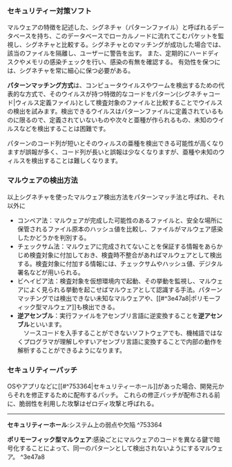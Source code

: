 ### セキュリティー対策ソフト
マルウェアの特徴を記述した、シグネチャ（パターンファイル）と呼ばれるデータベースを持ち、このデータベースでローカルノードに流れてこむパケットを監視し、シグネチャと比較する。シグネチャとのマッチングが成功した場合では、該当のファイルを隔離し、ユーザーに警告を出す。
また、定期的にハードディスクやメモリの感染チェックを行い、感染の有無を確認する。
有効性を保つには、シグネチャを常に細心に保つ必要がある。

**パターンマッチング方式**は、コンピュータウイルスやワームを検出するための代表的な方式で、そのウイルスが持つ特徴的なコードをパターン(シグネチャコード|ウィルス定義ファイル)として検査対象のファイルと比較することでウイルスの検出を試みます。検出できるウイルスはパターンファイルに定義されているものに限るので、定義されていないものや次々と亜種が作られるもの、未知のウイルスなどを検出することは困難です。  
  
パターンのコード列が短いとそのウィルスの亜種を検出できる可能性が高くなりますが誤報が多く、コード列が長いと誤報は少なくなりますが、亜種や未知のウィルスを検出することは難しくなります。

### マルウェアの検出方法
以上シグネチャを使ったマルウェア検出方法をパターンマッチ法と呼ばれ、それ以外に
- コンペア法：マルウェアが完成した可能性のあるファイルと、安全な場所に保管されるファイル原本のハッシュ値を比較し、ファイルがマルウェア感染したかどうかを判別する。
- チェックサム法：マルウェアに完成されてないことを保証する情報をあらかじめ検査対象に付加しておき、検査時不整合があればマルウェアとして検出する。検査対象に付加する情報には、チェックサムやハッシュ値、デジタル署名などが用いられる。
- ビヘイビア法：検査対象を仮想環境内で起動、その挙動を監視し、マルウェアによく見られる挙動を起こせばマルウェアとして認識する手法。パターンマッチングでは検出できない未知なマルウェアや、[[#^3e47a8|ポリモーフィック型マルウェア]]も検出できる。
- **逆アセンブル**：実行ファイルをアセンブリ言語に逆変換することを**逆アセンブル**といいます。  
　ソースコードを入手することができないソフトウェアでも、機械語ではなくプログラマが理解しやすいアセンブリ言語に変換することで内部の動作を解析することができるようになります。

### セキュリティーパッチ
OSやアプリなどに[[#^753364|セキュリティーホール]]があった場合、開発元からそれを修正するために配布するパッチ。
これらの修正バッチが配布される前に、脆弱性を利用した攻撃はゼロディ攻撃と呼ばれる。





---
**セキュリティーホール**:システム上の弱点や欠陥 ^753364

**ポリモーフィック型マルウェア**:感染ごとにマルウェアのコードを異なる鍵で暗号化することによって、同一のパターンとして検出されないようにするマルウェア。 ^3e47a8